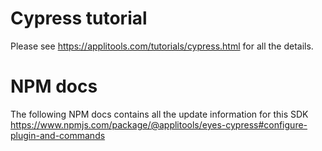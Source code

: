 # Cypress tutorial

Please see https://applitools.com/tutorials/cypress.html for all the details.

# NPM docs
The following NPM docs contains all the update information for this SDK
https://www.npmjs.com/package/@applitools/eyes-cypress#configure-plugin-and-commands
